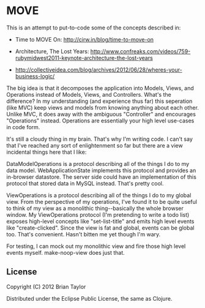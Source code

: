 MOVE
====

This is an attempt to put-to-code some of the concepts described in:

* Time to MOVE On: http://cirw.in/blog/time-to-move-on

* Architecture, The Lost Years: http://www.confreaks.com/videos/759-rubymidwest2011-keynote-architecture-the-lost-years

* http://collectiveidea.com/blog/archives/2012/06/28/wheres-your-business-logic/

The big idea is that it decomposes the application into Models, Views,
and Operations instead of Models, Views, and Controllers. What's the
difference? In my understanding (and experience thus far) this
seperation (like MVC) keep views and models from knowing anything
about each other. Unlike MVC, it does away with the ambiguous
"Controller" and encourages "Operations" instead. Operations
are essentially your high level use-cases in code form.

It's still a cloudy thing in my brain. That's why I'm writing code. I
can't say that I've reached any sort of enlightenment so far but there
are a view incidental things here that I like:

DataModelOperations is a protocol describing all of the things I do to
my data model. WebApplicationState implements this protocol and
provides an in-browser datastore. The server side could have an
implementation of this protocol that stored data in MySQL
instead. That's pretty cool.

ViewOperations is a protocol describing all of the things I do to my
global view. From the perspective of my operations, I've found it to
be quite useful to think of my view as a monolithic thing--basically
the whole browser window. My ViewOperations protocol (I'm pretending
to write a todo list) exposes high-level concepts like
"set-list-title" and emits high level events like
"create-clicked". Since the view is fat and global, events can be
global too. That's convenient. Hasn't bitten me yet though I'm wary.

For testing, I can mock out my monolithic view and fire those high
level events myself. make-noop-view does just that.

License
-------

Copyright (C) 2012 Brian Taylor

Distributed under the Eclipse Public License, the same as Clojure.
